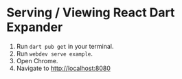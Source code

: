 # Serving / Viewing React Dart Expander

1. Run `dart pub get` in your terminal. 
2. Run `webdev serve example`.
2. Open Chrome.
3. Navigate to <http://localhost:8080>
